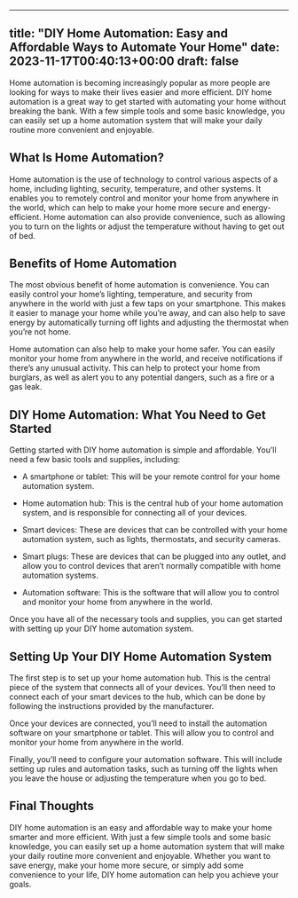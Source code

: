 
---
title: "DIY Home Automation: Easy and Affordable Ways to Automate Your Home"
date: 2023-11-17T00:40:13+00:00
draft: false
---

Home automation is becoming increasingly popular as more people are looking for ways to make their lives easier and more efficient. DIY home automation is a great way to get started with automating your home without breaking the bank. With a few simple tools and some basic knowledge, you can easily set up a home automation system that will make your daily routine more convenient and enjoyable.

## What Is Home Automation?

Home automation is the use of technology to control various aspects of a home, including lighting, security, temperature, and other systems. It enables you to remotely control and monitor your home from anywhere in the world, which can help to make your home more secure and energy-efficient. Home automation can also provide convenience, such as allowing you to turn on the lights or adjust the temperature without having to get out of bed.

## Benefits of Home Automation

The most obvious benefit of home automation is convenience. You can easily control your home’s lighting, temperature, and security from anywhere in the world with just a few taps on your smartphone. This makes it easier to manage your home while you’re away, and can also help to save energy by automatically turning off lights and adjusting the thermostat when you’re not home.

Home automation can also help to make your home safer. You can easily monitor your home from anywhere in the world, and receive notifications if there’s any unusual activity. This can help to protect your home from burglars, as well as alert you to any potential dangers, such as a fire or a gas leak.

## DIY Home Automation: What You Need to Get Started

Getting started with DIY home automation is simple and affordable. You’ll need a few basic tools and supplies, including:

- A smartphone or tablet: This will be your remote control for your home automation system.

- Home automation hub: This is the central hub of your home automation system, and is responsible for connecting all of your devices.

- Smart devices: These are devices that can be controlled with your home automation system, such as lights, thermostats, and security cameras.

- Smart plugs: These are devices that can be plugged into any outlet, and allow you to control devices that aren’t normally compatible with home automation systems.

- Automation software: This is the software that will allow you to control and monitor your home from anywhere in the world.

Once you have all of the necessary tools and supplies, you can get started with setting up your DIY home automation system.

## Setting Up Your DIY Home Automation System

The first step is to set up your home automation hub. This is the central piece of the system that connects all of your devices. You’ll then need to connect each of your smart devices to the hub, which can be done by following the instructions provided by the manufacturer.

Once your devices are connected, you’ll need to install the automation software on your smartphone or tablet. This will allow you to control and monitor your home from anywhere in the world.

Finally, you’ll need to configure your automation software. This will include setting up rules and automation tasks, such as turning off the lights when you leave the house or adjusting the temperature when you go to bed.

## Final Thoughts

DIY home automation is an easy and affordable way to make your home smarter and more efficient. With just a few simple tools and some basic knowledge, you can easily set up a home automation system that will make your daily routine more convenient and enjoyable. Whether you want to save energy, make your home more secure, or simply add some convenience to your life, DIY home automation can help you achieve your goals.